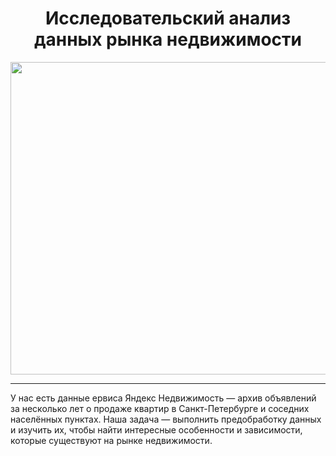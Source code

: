 <div id="header" align="center">
  
  # Исследовательский анализ данных рынка недвижимости
  
  <img src="https://www.publicdomainpictures.net/pictures/290000/velka/data-analysis.jpg" width="700" height="500"/>
</div>

-----

У нас есть данные ервиса Яндекс Недвижимость — архив объявлений за несколько лет о продаже квартир в Санкт-Петербурге и соседних населённых пунктах.
Наша задача — выполнить предобработку данных и изучить их, чтобы найти интересные особенности и зависимости, которые существуют на рынке недвижимости.
 
